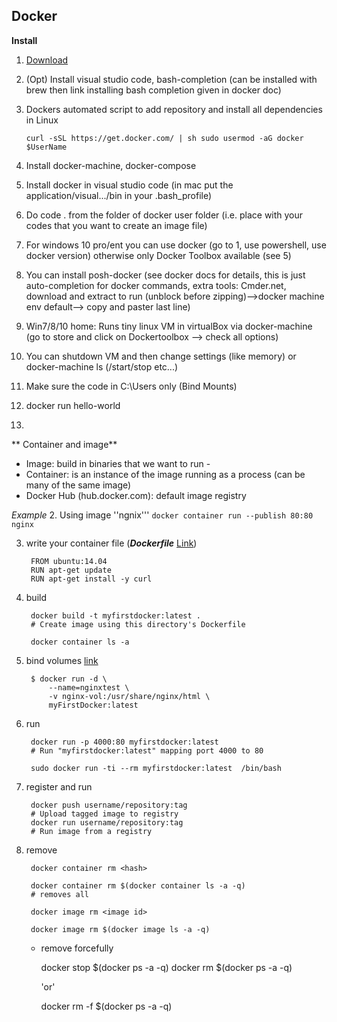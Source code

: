## Docker

**Install**

1. [Download](https://store.docker.com/search?type=edition&offering=community)
2. (Opt) Install visual studio code, bash-completion (can be installed with brew then link installing bash completion given in docker doc) 
2. Dockers automated script to add repository and install all dependencies in Linux
    
    `curl -sSL https://get.docker.com/ | sh
    sudo usermod -aG docker $UserName`

3. Install docker-machine, docker-compose
4. Install docker in visual studio code (in mac put the application/visual.../bin in your .bash_profile)
5. Do code . from the folder of docker user folder (i.e. place with your codes that you want to create an image file)
3. For windows 10 pro/ent you can use docker (go to 1, use powershell, use docker version) otherwise only Docker Toolbox available (see 5)
4. You can install posh-docker (see docker docs for details, this is just auto-completion for docker commands, extra tools: Cmder.net, download and extract to run (unblock before zipping)-->docker machine env default--> copy and paster last line)
5. Win7/8/10 home: Runs tiny linux VM in virtualBox via docker-machine (go to store and click on Dockertoolbox --> check all options)
6. You can shutdown VM and then change settings (like memory) or docker-machine ls (/start/stop etc...) 
7. Make sure the code in C:\Users only (Bind Mounts)
2. docker run hello-world
3. 
** Container and image**
- Image: build in binaries that we want to run -
- Container: is an instance of the image running as a process (can be many of the same image)
- Docker Hub (hub.docker.com): default image registry

*Example*
2. Using image ''ngnix'''
    `docker container run --publish 80:80 nginx`



3. write your container file (**_Dockerfile_** [Link](/Users/shariba/Documents/deployment))

		FROM ubuntu:14.04
	    RUN apt-get update
	    RUN apt-get install -y curl
	

4. build 

		docker build -t myfirstdocker:latest .  
		# Create image using this directory's Dockerfile
		
		docker container ls -a 
		
		
4. bind volumes [link](https://docs.docker.com/storage/volumes/)

		$ docker run -d \
	  		--name=nginxtest \
	 		-v nginx-vol:/usr/share/nginx/html \
	  		myFirstDocker:latest
	
5. run
		
		docker run -p 4000:80 myfirstdocker:latest  
		# Run "myfirstdocker:latest" mapping port 4000 to 80
		
		sudo docker run -ti --rm myfirstdocker:latest  /bin/bash

6. register and run
	
		docker push username/repository:tag            
		# Upload tagged image to registry
		docker run username/repository:tag                   
		# Run image from a registry
	
	

6. remove

		docker container rm <hash> 
		
		docker container rm $(docker container ls -a -q)   
		# removes all
		
		docker image rm <image id> 
		
		docker image rm $(docker image ls -a -q)
		
	- remove forcefully
	
        docker stop $(docker ps -a -q)
        docker rm $(docker ps -a -q)
    
        'or'

        docker rm -f $(docker ps -a -q)
    
        
		
		 